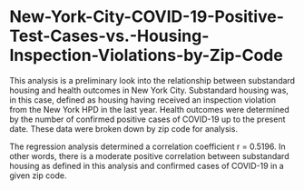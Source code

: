 # New-York-City-COVID-19-Positive-Test-Cases-vs.-Housing-Inspection-Violations-by-Zip-Code

This analysis is a preliminary look into the relationship between substandard housing and health outcomes in New York City. Substandard housing was, in this case, defined as housing having received an inspection violation from the New York HPD in the last year. Health outcomes were determined by the number of confirmed positive cases of COVID-19 up to the present date. These data were broken down by zip code for analysis.

The regression analysis determined a correlation coefficient r = 0.5196. In other words, there is a moderate positive correlation between substandard housing as defined in this analysis and confirmed cases of COVID-19 in a given zip code.
